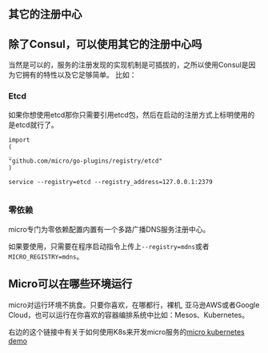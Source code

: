 ## 其它的注册中心

## 除了Consul，可以使用其它的注册中心吗

当然是可以的，服务的注册发现的实现机制是可插拔的，之所以使用Consul是因为它拥有的特性以及它足够简单。 比如：

### Etcd

如果你想使用etcd那你只需要引用etcd包，然后在启动的注册方式上标明使用的是etcd就行了。

```
import
(
_
"github.com/micro/go-plugins/registry/etcd"
)
```

```
service --registry=etcd --registry_address=127.0.0.1:2379


```

### 零依赖

micro专门为零依赖配置内置有一个多路广播DNS服务注册中心。

如果要使用，只需要在程序启动指令上传上`--registry=mdns`或者`MICRO_REGISTRY=mdns`。

## Micro可以在哪些环境运行

micro对运行环境不挑食。只要你喜欢，在哪都行，裸机, 亚马逊AWS或者Google Cloud，也可以运行在你喜欢的容器编排系统中比如：Mesos、Kubernetes。

右边的这个链接中有关于如何使用K8s来开发micro服务的[micro kubernetes demo](https://github.com/micro/kubernetes)

  





